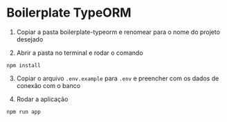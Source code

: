 # Boilerplate TypeORM

1. Copiar a pasta boilerplate-typeorm e renomear para o nome do projeto desejado

2. Abrir a pasta no terminal e rodar o comando
```
npm install
```

3. Copiar o arquivo `.env.example` para `.env` e preencher com os dados de conexão com o banco

4. Rodar a aplicação
```
npm run app
```
